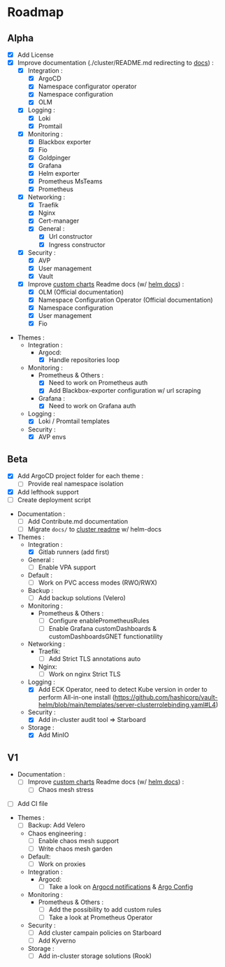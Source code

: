 # Roadmap

## Alpha

- [x] Add License
- [x] Improve documentation (./cluster/README.md redirecting to [docs](./docs/)) :
  - [x] Integration :
    - [x] ArgoCD
    - [x] Namespace configurator operator
    - [x] Namespace configuration
    - [x] OLM
  - [x] Logging :
    - [x] Loki
    - [x] Promtail
  - [x] Monitoring :
    - [x] Blackbox exporter
    - [x] Fio
    - [x] Goldpinger
    - [x] Grafana
    - [x] Helm exporter
    - [x] Prometheus MsTeams
    - [x] Prometheus
  - [x] Networking :
    - [x] Traefik
    - [x] Nginx
    - [x] Cert-manager
    - [x] General :
      - [x] Url constructor
      - [x] Ingress constructor
  - [x] Security :
    - [x] AVP
    - [x] User management
    - [x] Vault
  - [x] Improve [custom charts](./charts/) Readme docs (w/ [helm docs](https://github.com/norwoodj/helm-docs)) :
    - [x] OLM (Official documentation)
    - [x] Namespace Configuration Operator (Official documentation)
    - [x] Namespace configuration
    - [x] User management
    - [x] Fio
- Themes :
  - Integration :
    - Argocd:
      - [x] Handle repositories loop
  - Monitoring :
    - Prometheus & Others :
      - [x] Need to work on Prometheus auth
      - [x] Add Blackbox-exporter configuration w/ url scraping
    - Grafana :
      - [x] Need to work on Grafana auth
  - Logging :
    - [x] Loki / Promtail templates
  - Security :
    - [x] AVP envs

## Beta

- [x] Add ArgoCD project folder for each theme :
  - [ ] Provide real namespace isolation
- [x] Add lefthook support
- [ ] Create deployment script
- Documentation :
  - [ ] Add Contribute.md documentation
  - [ ] Migrate `docs/` to [cluster readme](./cluster/README.md) w/ helm-docs
- Themes :
  - Integration :
    - [x] Gitlab runners (add first)
  - General :
    - [ ] Enable VPA support
  - Default :
    - [ ] Work on PVC access modes (RWO/RWX)
  - Backup :
    - [ ] Add backup solutions (Velero)
  - Monitoring :
    - Prometheus & Others :
      - [ ] Configure enablePrometheusRules
      - [ ] Enable Grafana customDashboards & customDashboardsGNET functionatility
  - Networking :
    - Traefik:
      - [ ] Add Strict TLS annotations auto
    - Nginx:
      - [ ] Work on nginx Strict TLS
  - Logging :
    - [x] Add ECK Operator, need to detect Kube version in order to perform All-in-one install (<https://github.com/hashicorp/vault-helm/blob/main/templates/server-clusterrolebinding.yaml#L4>)
  - Security :
    - [x] Add in-cluster audit tool => Starboard
  - Storage :
    - [x] Add MinIO

## V1

- Documentation :
  - [ ] Improve [custom charts](./charts/) Readme docs (w/ [helm docs](https://github.com/norwoodj/helm-docs)) :
    - [ ] Chaos mesh stress
- [ ] Add CI file
- Themes :
  - [ ] Backup: Add Velero
  - Chaos engineering :
    - [ ] Enable chaos mesh support
    - [ ] Write chaos mesh garden
  - Default:
    - [ ] Work on proxies
  - Integration :
    - Argocd:
      - [ ] Take a look on [Argocd notifications](https://argocd-notifications.readthedocs.io/en/stable/) & [Argo Config](https://github.com/argoproj/argo-helm/blob/master/charts/argo-cd/values.yaml#L2257)
  - Monitoring :
    - Prometheus & Others :
      - [ ] Add the possibility to add custom rules
      - [ ] Take a look at Prometheus Operator
  - Security :
    - [ ] Add cluster campain policies on Starboard
    - [ ] Add Kyverno
  - Storage :
    - [ ] Add in-cluster storage solutions (Rook)
